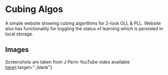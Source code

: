 # Cubing Algos

A simple website showing cubing algorithms for 2-look OLL & PLL. Website also has functionality for toggling the status of learning which is persisted in local storage.

## Images

Screenshots are taken from J Perm YouTube video available [here](https://www.youtube.com/playlist?list=PLI24ciRbl8BUHEeOBaLXY4GpaVXSULYp4){:target="\_blank"}
